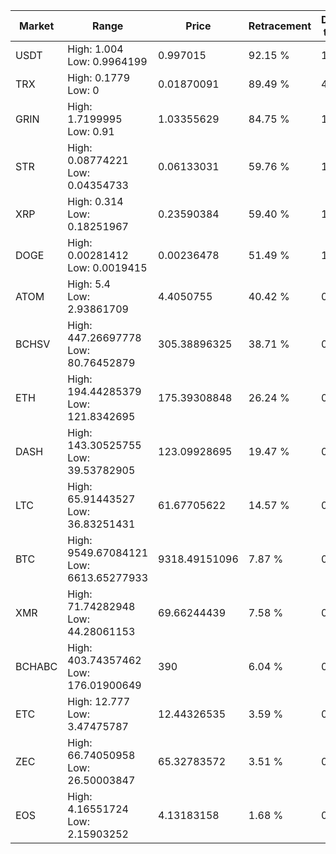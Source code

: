 | Market | Range | Price| Retracement | Doubles to 50% |
| --- | --- | --- | --- | --- |
| USDT | High: 1.004<br />Low: 0.9964199 | 0.997015 | 92.15 % | 1.00 |
| TRX | High: 0.1779<br />Low: 0 | 0.01870091 | 89.49 % | 4.76 |
| GRIN | High: 1.7199995<br />Low: 0.91 | 1.03355629 | 84.75 % | 1.27 |
| STR | High: 0.08774221<br />Low: 0.04354733 | 0.06133031 | 59.76 % | 1.07 |
| XRP | High: 0.314<br />Low: 0.18251967 | 0.23590384 | 59.40 % | 1.05 |
| DOGE | High: 0.00281412<br />Low: 0.0019415 | 0.00236478 | 51.49 % | 1.01 |
| ATOM | High: 5.4<br />Low: 2.93861709 | 4.4050755 | 40.42 % | 0.00 |
| BCHSV | High: 447.26697778<br />Low: 80.76452879 | 305.38896325 | 38.71 % | 0.00 |
| ETH | High: 194.44285379<br />Low: 121.8342695 | 175.39308848 | 26.24 % | 0.00 |
| DASH | High: 143.30525755<br />Low: 39.53782905 | 123.09928695 | 19.47 % | 0.00 |
| LTC | High: 65.91443527<br />Low: 36.83251431 | 61.67705622 | 14.57 % | 0.00 |
| BTC | High: 9549.67084121<br />Low: 6613.65277933 | 9318.49151096 | 7.87 % | 0.00 |
| XMR | High: 71.74282948<br />Low: 44.28061153 | 69.66244439 | 7.58 % | 0.00 |
| BCHABC | High: 403.74357462<br />Low: 176.01900649 | 390 | 6.04 % | 0.00 |
| ETC | High: 12.777<br />Low: 3.47475787 | 12.44326535 | 3.59 % | 0.00 |
| ZEC | High: 66.74050958<br />Low: 26.50003847 | 65.32783572 | 3.51 % | 0.00 |
| EOS | High: 4.16551724<br />Low: 2.15903252 | 4.13183158 | 1.68 % | 0.00 |
